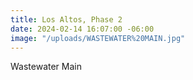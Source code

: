 ```yaml
---
title: Los Altos, Phase 2
date: 2024-02-14 16:07:00 -06:00
image: "/uploads/WASTEWATER%20MAIN.jpg"
---
```


Wastewater Main
